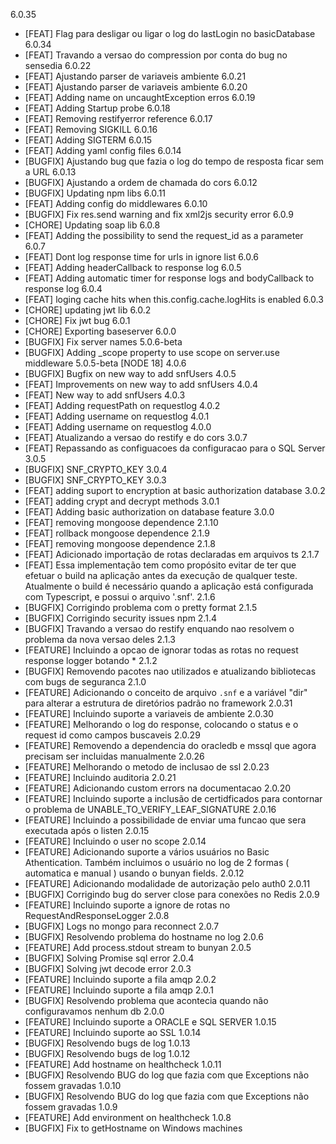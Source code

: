 6.0.35
  - [FEAT] Flag para desligar ou ligar o log do lastLogin no basicDatabase
6.0.34
  - [FEAT] Travando a versao do compression por conta do bug no sensedia
6.0.22
  - [FEAT] Ajustando parser de variaveis ambiente
6.0.21
  - [FEAT] Ajustando parser de variaveis ambiente
6.0.20
  - [FEAT] Adding name on uncaughtException erros
6.0.19
  - [FEAT] Adding Startup probe
6.0.18
  - [FEAT] Removing restifyerror reference
6.0.17
  - [FEAT] Removing SIGKILL
6.0.16
  - [FEAT] Adding SIGTERM
6.0.15
  - [FEAT] Adding yaml config files
6.0.14
  - [BUGFIX] Ajustando bug que fazia o log do tempo de resposta ficar sem a URL
6.0.13
  - [BUGFIX] Ajustando a ordem de chamada do cors
6.0.12
  - [BUGFIX] Updating npm libs
6.0.11
  - [FEAT] Adding config do middlewares
6.0.10
  - [BUGFIX] Fix res.send warning and fix xml2js security error
6.0.9
  - [CHORE] Updating soap lib
6.0.8
  - [FEAT] Adding the possibility to send the request_id as a parameter 
6.0.7
  - [FEAT] Dont log response time for urls in ignore list
6.0.6
  - [FEAT] Adding headerCallback to response log
6.0.5
  - [FEAT] Adding automatic timer for response logs and bodyCallback to response log
6.0.4
  - [FEAT] loging cache hits when this.config.cache.logHits is enabled
6.0.3
  - [CHORE] updating jwt lib
6.0.2
  - [CHORE] Fix jwt bug
6.0.1
  - [CHORE] Exporting baseserver
6.0.0
  - [BUGFIX] Fix server names
5.0.6-beta
  - [BUGFIX] Adding _scope property to use scope on server.use middleware
5.0.5-beta
    [NODE 18]
4.0.6
 - [BUGFIX] Bugfix on new way to add snfUsers
4.0.5
 - [FEAT] Improvements on new way to add snfUsers
4.0.4
 - [FEAT] New way to add snfUsers
4.0.3
 - [FEAT] Adding requestPath on requestlog
4.0.2
 - [FEAT] Adding username on requestlog
4.0.1
 - [FEAT] Adding username on requestlog
4.0.0
 - [FEAT] Atualizando a versao do restify e do cors
3.0.7
 - [FEAT] Repassando as configuacoes da configuracao para o SQL Server
3.0.5
 - [BUGFIX] SNF_CRYPTO_KEY
3.0.4
 - [BUGFIX] SNF_CRYPTO_KEY
3.0.3
 - [FEAT] adding suport to encryption at basic authorization database
3.0.2
 - [FEAT] adding crypt and decrypt methods
3.0.1
 - [FEAT] Adding basic authorization on database feature
3.0.0
 - [FEAT] removing mongoose dependence
2.1.10
 - [FEAT] rollback  mongoose dependence
2.1.9
 - [FEAT] removing mongoose dependence
2.1.8
 - [FEAT] Adicionado importação de rotas declaradas em arquivos ts 
2.1.7
 - [FEAT] Essa implementação tem como propósito evitar de ter que efetuar o build na aplicação antes da execução de qualquer teste. Atualmente o build é necessário quando a aplicação está configurada com Typescript, e possui o arquivo '.snf'.
2.1.6
 - [BUGFIX] Corrigindo problema com o pretty format
2.1.5
 - [BUGFIX] Corrigindo security issues npm
2.1.4
 - [BUGFIX] Travando a versao do restify enquando nao resolvem o problema da nova versao deles
2.1.3
 - [FEATURE] Incluindo a opcao de ignorar todas as rotas no request response logger botando *
2.1.2
 - [BUGFIX] Removendo pacotes nao utilizados e atualizando bibliotecas com bugs de seguranca 
2.1.0
 - [FEATURE] Adicionando o conceito de arquivo `.snf` e a variável "dir" para alterar a estrutura de diretórios padrão no framework
2.0.31
 - [FEATURE] Incluindo suporte a variaveis de ambiente
2.0.30
 - [FEATURE] Melhorando o log do response, colocando o status e o request id como campos buscaveis
2.0.29
 - [FEATURE] Removendo a dependencia do oracledb e mssql que agora precisam ser incluidas manualmente
2.0.26
 - [FEATURE] Melhorando o metodo de inclusao de ssl
2.0.23
 - [FEATURE] Incluindo auditoria
2.0.21
 - [FEATURE] Adicionando custom errors na documentacao
2.0.20
 - [FEATURE] Incluindo suporte a inclusão de certidficados para contornar o problema de UNABLE_TO_VERIFY_LEAF_SIGNATURE
2.0.16
 - [FEATURE] Incluindo a possibilidade de enviar uma funcao que sera executada após o listen
2.0.15
 - [FEATURE] Incluindo o user no scope
2.0.14
 - [FEATURE] Adicionando suporte a vários usuários no Basic Athentication. Também incluimos o usuário no log de 2 formas ( automatica e manual ) usando o bunyan fields.
2.0.12
 - [FEATURE] Adicionando modalidade de autorização pelo auth0
2.0.11
 - [BUGFIX] Corrigindo bug do server close para conexões no Redis
2.0.9
 - [FEATURE] Incluindo suporte a ignore de rotas no RequestAndResponseLogger
2.0.8
 - [BUGFIX] Logs no mongo para reconnect
2.0.7
 - [BUGFIX] Resolvendo problema do hostname no log
2.0.6
 - [FEATURE] Add process.stdout stream to bunyan
2.0.5
 - [BUGFIX] Solving Promise sql error
2.0.4
 - [BUGFIX] Solving jwt decode error
2.0.3
 - [FEATURE] Incluindo suporte a fila amqp
2.0.2
 - [FEATURE] Incluindo suporte a fila amqp
2.0.1
 - [BUGFIX] Resolvendo problema que acontecia quando não configuravamos nenhum db
2.0.0
 - [FEATURE] Incluindo suporte a ORACLE e SQL SERVER
1.0.15
 - [FEATURE] Incluindo suporte ao SSL
1.0.14
 - [BUGFIX] Resolvendo bugs de log
1.0.13
 - [BUGFIX] Resolvendo bugs de log
1.0.12
 - [FEATURE] Add hostname on healthcheck
1.0.11
 - [BUGFIX] Resolvendo BUG do log que fazia com que Exceptions não fossem gravadas
1.0.10
 - [BUGFIX] Resolvendo BUG do log que fazia com que Exceptions não fossem gravadas
1.0.9
 - [FEATURE] Add environment on healthcheck
1.0.8
 - [BUGFIX] Fix to getHostname on Windows machines